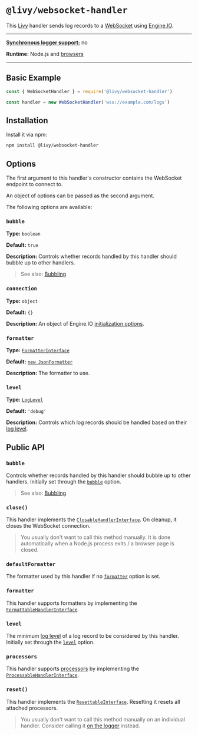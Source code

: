 # `@livy/websocket-handler`

This [Livy](../../README.md#readme) handler sends log records to a [WebSocket](https://developer.mozilla.org/en-US/docs/WebSockets) using [Engine.IO](https://github.com/socketio/engine.io).

---

[**Synchronous logger support:**](../../README.md#synchronous-and-asynchronous-logging) no

**Runtime:** Node.js and [browsers](../../README.md#usage-in-browsers)

---

## Basic Example

```js
const { WebSocketHandler } = require('@livy/websocket-handler')

const handler = new WebSocketHandler('wss://example.com/logs')
```

## Installation

Install it via npm:

```bash
npm install @livy/websocket-handler
```

## Options

The first argument to this handler's constructor contains the WebSocket endpoint to connect to.

An object of options can be passed as the second argument.

The following options are available:

### `bubble`

**Type:** `boolean`

**Default:** `true`

**Description:** Controls whether records handled by this handler should bubble up to other handlers.

> See also: [Bubbling](../../README.md#bubbling)

### `connection`

**Type:** `object`

**Default:** `{}`

**Description:** An object of Engine.IO [initialization options](https://github.com/socketio/engine.io#user-content-methods-1).

### `formatter`

**Type:** [`FormatterInterface`](../contracts/README.md#formatterinterface)

**Default:** [`new JsonFormatter`](../json-formatter/README.md#readme)

**Description:** The formatter to use.

### `level`

**Type:** [`LogLevel`](../contracts/README.md#loglevel)

**Default:** `'debug'`

**Description:** Controls which log records should be handled based on their [log level](../../README.md#log-levels).

## Public API

### `bubble`

Controls whether records handled by this handler should bubble up to other handlers. Initially set through the [`bubble`](#bubble) option.

> See also: [Bubbling](../../README.md#bubbling)

### `close()`

This handler implements the [`ClosableHandlerInterface`](../contracts/README.md#closablehandlerinterface). On cleanup, it closes the WebSocket connection.

> You usually don't want to call this method manually. It is done automatically when a Node.js process exits / a browser page is closed.

### `defaultFormatter`

The formatter used by this handler if no [`formatter`](#formatter) option is set.

### `formatter`

This handler supports formatters by implementing the [`FormattableHandlerInterface`](../contracts/README.md#formattablehandlerinterface).

### `level`

The minimum [log level](../../README.md#log-levels) of a log record to be considered by this handler. Initially set through the [`level`](#level) option.

### `processors`

This handler supports [processors](../../README.md#processors) by implementing the [`ProcessableHandlerInterface`](../contracts/README.md#processablehandlerinterface).

### `reset()`

This handler implements the [`ResettableInterface`](../contracts/README.md#resettableinterface). Resetting it resets all attached processors.

> You usually don't want to call this method manually on an individual handler. Consider calling it [on the logger](../logger/README.md#reset) instead.
